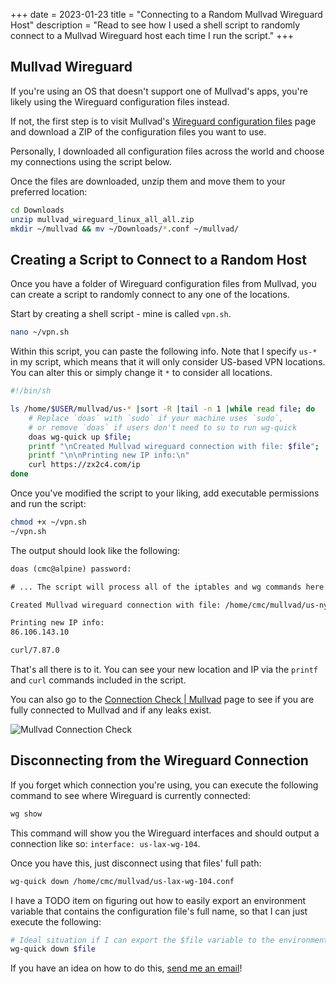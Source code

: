 +++
date = 2023-01-23
title = "Connecting to a Random Mullvad Wireguard Host"
description = "Read to see how I used a shell script to randomly connect to a Mullvad Wireguard host each time I run the script."
+++

## Mullvad Wireguard

If you're using an OS that doesn't support one of Mullvad's apps, you're likely
using the Wireguard configuration files instead.

If not, the first step is to visit Mullvad's
[Wireguard configuration
files](https://mullvad.net/en/account/#/wireguard-config) page and download a
ZIP of the configuration files you want to use.

Personally, I downloaded all configuration files across the world and choose my
connections using the script below.

Once the files are downloaded, unzip them and move them to your preferred
location:

```sh
cd Downloads
unzip mullvad_wireguard_linux_all_all.zip
mkdir ~/mullvad && mv ~/Downloads/*.conf ~/mullvad/
```

## Creating a Script to Connect to a Random Host

Once you have a folder of Wireguard configuration files from Mullvad, you can
create a script to randomly connect to any one of the locations.

Start by creating a shell script - mine is called `vpn.sh`.

```sh
nano ~/vpn.sh
```

Within this script, you can paste the following info. Note that I specify `us-*`
in my script, which means that it will only consider US-based VPN locations. You
can alter this or simply change it `*` to consider all locations.

```sh
#!/bin/sh

ls /home/$USER/mullvad/us-* |sort -R |tail -n 1 |while read file; do
    # Replace `doas` with `sudo` if your machine uses `sudo`,
    # or remove `doas` if users don't need to su to run wg-quick
    doas wg-quick up $file;
    printf "\nCreated Mullvad wireguard connection with file: $file";
    printf "\n\nPrinting new IP info:\n"
    curl https://zx2c4.com/ip
done
```

Once you've modified the script to your liking, add executable permissions
and run the script:

```sh
chmod +x ~/vpn.sh
~/vpn.sh
```

The output should look like the following:

```txt
doas (cmc@alpine) password:

# ... The script will process all of the iptables and wg commands here

Created Mullvad wireguard connection with file: /home/cmc/mullvad/us-nyc-wg-210.conf

Printing new IP info:
86.106.143.10

curl/7.87.0
```

That's all there is to it. You can see your new location and IP via the
`printf` and `curl` commands included in the script.

You can also go to the [Connection Check |
Mullvad](https://mullvad.net/en/check/) page to see if you are fully connected
to Mullvad and if any leaks exist.

![Mullvad Connection Check](https://img.cleberg.net/blog/20230123-random-mullvad-wireguard/mullvad_check.png "Mullvad Connection Check")

## Disconnecting from the Wireguard Connection

If you forget which connection you're using, you can execute the following
command to see where Wireguard is currently connected:

```sh
wg show
```

This command will show you the Wireguard interfaces and should output a
connection like so: `interface: us-lax-wg-104`.

Once you have this, just disconnect using that files' full path:

```sh
wg-quick down /home/cmc/mullvad/us-lax-wg-104.conf
```

I have a TODO item on figuring out how to easily export an environment variable
that contains the configuration file's full name, so that I can just execute the
following:

```sh
# Ideal situation if I can export the $file variable to the environment
wg-quick down $file
```

If you have an idea on how to do this, [send me an 
email](mailto:hello@cleberg.net)!
